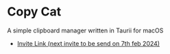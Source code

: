 # Copy Cat

A simple clipboard manager written in Taurii for macOS


- [Invite Link (next invite to be send on 7th feb 2024)](https://docs.google.com/forms/d/e/1FAIpQLSeZefibNzqa9g-XI4FpebpJpcKVsVd5_6Z8Sm5sbiJHJHfE6w/viewform?usp=sf_link)
